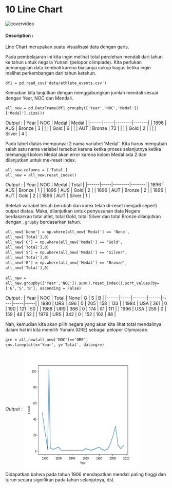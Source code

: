# 10 Line Chart 

![covervideo](http://bit.ly/makeaicovervideo)

#### **Description :**
Line Chart merupakan suatu visualisasi data dengan garis. 

Pada pembelajaran ini kita ingin melihat total perolehan mendali dari tahun ke tahun untuk negara Yunani (pelopor olimpiade). Kita perlukan pemanggilan data kembali karena biasanya cukup bagus ketika ingin melihat perkembangan dari tahun ketahun.
```
df1 = pd.read_csv('data/athlete_events.csv')
```
Kemudian kita lanjutkan dengan menggabungkan jumlah mendali  sesuai dengan Year, NOC dan Mendali.
```
all_new = pd.DataFrame(df1.groupby(['Year','NOC','Medal'])['Medal'].size())
```
*Output :*
| Year | NOC | Medal  | Medal |
|------|-----|--------|-------|
| 1896 | AUS | Bronze | 3     |
|      |     | Gold   | 6     |
|      | AUT | Bronze | 72    |
|      |     | Gold   | 2     |
|      |     | Silver | 4     |

Pada tabel diatas mempunyai 2 nama variabel 'Medal'. Kita harus mengubah salah satu nama variabel tersebut karena ketika proses selanjutnya ketika memanggil kolom Medal akan error karena kolom Medal ada 2 dan dilanjutkan untuk me-reset index. 

```
all_new.columns = ['Total']
all_new = all_new.reset_index()
```
*Output :*
| Year | NOC | Medal  | Total |
|------|-----|--------|-------|
| 1896 | AUS | Bronze | 1     |
| 1896 | AUS | Gold   | 2     |
| 1896 | AUT | Bronze | 2     |
| 1896 | AUT | Gold   | 2     |
| 1896 | AUT | Silver | 1     |

Setelah variabel terlah berubah dan index telah di-reset menjadi seperti output diatas. Maka, dilanjutkan untuk penyusunan data Negara berdasarkan total atlet, total Gold, total Silver dan total Bronze dilanjutkan dengan ```.grupby``` berdasarkan tahun.

```
all_new['None'] = np.where(all_new['Medal'] == 'None', all_new['Total'],0)
all_new['G'] = np.where(all_new['Medal'] == 'Gold', all_new['Total'],0)
all_new['S'] = np.where(all_new['Medal'] == 'Silver', all_new['Total'],0)
all_new['B'] = np.where(all_new['Medal'] == 'Bronze', all_new['Total'],0)

all_new = all_new.groupby(['Year','NOC']).sum().reset_index().sort_values(by=['G','S','B'], ascending = False)
```
*Output :*
| Year | NOC | Total | None | G   | S   | B   |
|------|-----|-------|------|-----|-----|-----|
| 1980 | URS | 496   | 0    | 205 | 158 | 133 |
| 1984 | USA | 361   | 0    | 190 | 121 | 50  |
| 1988 | URS | 366   | 0    | 174 | 81  | 111 |
| 1996 | USA | 259   | 0    | 159 | 48  | 52  |
| 1976 | URS | 342   | 0    | 152 | 102 | 88  |

Nah, kemudian kita akan pilih negara yang akan kita lihat total mendalinya dalam hal ini kita memilih Yunani (GRE) sebagai pelopor Olympiade. 
```
gre = all_new[all_new['NOC']=='GRE']
sns.lineplot(x='Year', y='Total', data=gre)
```
*Output :*
<img src ="Assets/Figure_6.png" width="360" height="360" align="center"/>

Didapatkan bahwa pada tahun 1906 mendapatkan mendali paling tinggi dan turun secara signifikan pada tahun selanjutnya, dst.